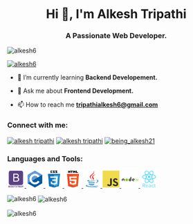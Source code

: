 <h1 align="center">Hi 👋, I'm Alkesh Tripathi</h1>
<h3 align="center">A Passionate Web Developer.</h3>

<p align="left"> <img src="https://komarev.com/ghpvc/?username=alkesh6&label=Profile%20views&color=0e75b6&style=flat" alt="alkesh6" /> </p>

<p align="left"> <a href="https://github.com/ryo-ma/github-profile-trophy"><img src="https://github-profile-trophy.vercel.app/?username=alkesh6" alt="alkesh6" /></a> </p>

- 🌱 I’m currently learning **Backend Developement.**

- 💬 Ask me about **Frontend Development.**

- 📫 How to reach me **tripathialkesh6@gmail.com**

<h3 align="left">Connect with me:</h3>
<p align="left">
<a href="https://linkedin.com/in/alkesh tripathi" target="blank"><img align="center" src="https://raw.githubusercontent.com/rahuldkjain/github-profile-readme-generator/master/src/images/icons/Social/linked-in-alt.svg" alt="alkesh tripathi" height="30" width="40" /></a>
<a href="https://fb.com/alkesh tripathi" target="blank"><img align="center" src="https://raw.githubusercontent.com/rahuldkjain/github-profile-readme-generator/master/src/images/icons/Social/facebook.svg" alt="alkesh tripathi" height="30" width="40" /></a>
<a href="https://instagram.com/being_alkesh21" target="blank"><img align="center" src="https://raw.githubusercontent.com/rahuldkjain/github-profile-readme-generator/master/src/images/icons/Social/instagram.svg" alt="being_alkesh21" height="30" width="40" /></a>
</p>

<h3 align="left">Languages and Tools:</h3>
<p align="left"> <a href="https://getbootstrap.com" target="_blank"> <img src="https://raw.githubusercontent.com/devicons/devicon/master/icons/bootstrap/bootstrap-plain-wordmark.svg" alt="bootstrap" width="40" height="40"/> </a> <a href="https://www.cprogramming.com/" target="_blank"> <img src="https://raw.githubusercontent.com/devicons/devicon/master/icons/c/c-original.svg" alt="c" width="40" height="40"/> </a> <a href="https://www.w3schools.com/css/" target="_blank"> <img src="https://raw.githubusercontent.com/devicons/devicon/master/icons/css3/css3-original-wordmark.svg" alt="css3" width="40" height="40"/> </a> <a href="https://www.w3.org/html/" target="_blank"> <img src="https://raw.githubusercontent.com/devicons/devicon/master/icons/html5/html5-original-wordmark.svg" alt="html5" width="40" height="40"/> </a> <a href="https://www.java.com" target="_blank"> <img src="https://raw.githubusercontent.com/devicons/devicon/master/icons/java/java-original.svg" alt="java" width="40" height="40"/> </a> <a href="https://developer.mozilla.org/en-US/docs/Web/JavaScript" target="_blank"> <img src="https://raw.githubusercontent.com/devicons/devicon/master/icons/javascript/javascript-original.svg" alt="javascript" width="40" height="40"/> </a> <a href="https://nodejs.org" target="_blank"> <img src="https://raw.githubusercontent.com/devicons/devicon/master/icons/nodejs/nodejs-original-wordmark.svg" alt="nodejs" width="40" height="40"/> </a> <a href="https://reactjs.org/" target="_blank"> <img src="https://raw.githubusercontent.com/devicons/devicon/master/icons/react/react-original-wordmark.svg" alt="react" width="40" height="40"/> </a> </p>

<p><img align="left" src="https://github-readme-stats.vercel.app/api/top-langs?username=alkesh6&show_icons=true&locale=en&layout=compact" alt="alkesh6" /></p>

<p>&nbsp;<img align="center" src="https://github-readme-stats.vercel.app/api?username=alkesh6&show_icons=true&locale=en" alt="alkesh6" /></p>

<p><img align="center" src="https://github-readme-streak-stats.herokuapp.com/?user=alkesh6&" alt="alkesh6" /></p>
